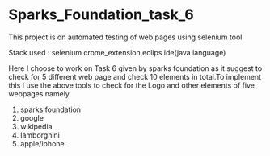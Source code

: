 # Sparks_Foundation_task_6
This project is on automated testing of web pages using selenium tool 

Stack used : selenium crome_extension,eclips ide(java language)

Here I choose to work on Task 6  given by sparks foundation as it suggest to check for 5 different web page and check 10 elements in total.To implement this I use the above tools
to check for the Logo and other elements of five webpages namely 
1) sparks foundation
2) google
3) wikipedia
4) lamborghini
5) apple/iphone.

